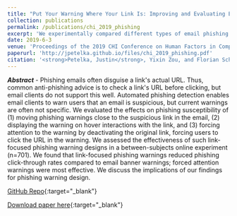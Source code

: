 ```yaml
---
title: "Put Your Warning Where Your Link Is: Improving and Evaluating Email Phishing Warnings"
collection: publications
permalink: /publications/chi_2019_phishing
excerpt: 'We experimentally compared different types of email phishing warnings; some worked better than others.'
date: 2019-6-3
venue: 'Proceedings of the 2019 CHI Conference on Human Factors in Computing Systems'
paperurl: 'http://jpetelka.github.io/files/chi_2019_phishing.pdf'
citation: '<strong>Petelka, Justin</strong>, Yixin Zou, and Florian Schaub. (2019). &quot;Put Your Warning Where Your Link Is: Improving and Evaluating Email Phishing Warnings.&quot; <i>Proceedings of the 2019 CHI Conference on Human Factors in Computing Systems. ACM, 2019</i>. (p. 518).'
---
```

<i><strong>Abstract</strong></i> - Phishing emails often disguise a link's actual URL. Thus, common anti-phishing advice is to check a link's URL before clicking, but email clients do not support this well. Automated phishing detection enables email clients to warn users that an email is suspicious, but current warnings are often not specific. We evaluated the effects on phishing susceptibility of (1) moving phishing warnings close to the suspicious link in the email, (2) displaying the warning on hover interactions with the link, and (3) forcing attention to the warning by deactivating the original link, forcing users to click the URL in the warning. We assessed the effectiveness of such link-focused phishing warning designs in a between-subjects online experiment (n=701). We found that link-focused phishing warnings reduced phishing click-through rates compared to email banner warnings; forced attention warnings were most effective. We discuss the implications of our findings for phishing warning design.

[GitHub Repo](https://github.com/spilab-umich/phishing-warning-experiment){:target="_blank"}

[Download paper here](https://jpetelka.github.io/files/chi_2019_phishing.pdf){:target="_blank"}

<!-- Recommended citation: Petelka, Justin, Yixin Zou, and Florian Schaub. (2019). &quot;Put Your Warning Where Your Link Is: Improving and Evaluating Email Phishing Warnings.&quot; <i>Proceedings of the 2019 CHI Conference on Human Factors in Computing Systems. ACM, 2019.</i>. (p. 518).-->